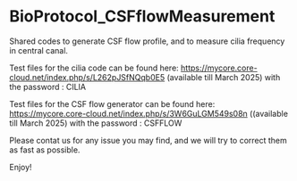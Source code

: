 # BioProtocol_CSFflowMeasurement

Shared codes to generate CSF flow profile, and to measure cilia frequency in central canal.

Test files for the cilia code can be found here: https://mycore.core-cloud.net/index.php/s/L262pJSfNQqb0E5 (available till March 2025) with the password : CILIA

Test files for the CSF flow generator can be found here: https://mycore.core-cloud.net/index.php/s/3W6GuLGM549s08n ((available till March 2025) with the password : CSFFLOW

Please contat us for any issue you may find, and we will try to correct them as fast as possible.

Enjoy!



